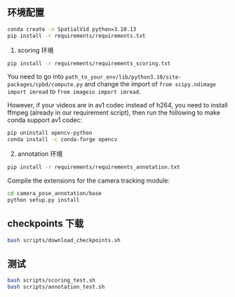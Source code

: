 ## 环境配置

```bash
conda create -n SpatialVid python=3.10.13
pip install -r requirements/requirements.txt
```

1. scoring 环境

```bash
pip install -r requirements/requirements_scoring.txt
```

You need to go into `path_to_your_env/lib/python3.10/site-packages/cpbd/compute.py` and change the import of `from scipy.ndimage import imread` to `from imageio import imread`.

However, if your videos are in av1 codec instead of h264, you need to install ffmpeg (already in our requirement script), then run the following to make conda support av1 codec:

```bash
pip uninstall opencv-python
conda install -c conda-forge opencv
```

2. annotation 环境

```bash
pip install -r requirements/requirements_annotation.txt
```

Compile the extensions for the camera tracking module:

```bash
cd camera_pose_annotation/base
python setup.py install
```

## checkpoints 下载

```bash
bash scripts/download_checkpoints.sh
```

## 测试

```bash
bash scripts/scoring_test.sh
bash scripts/annotation_test.sh
```
